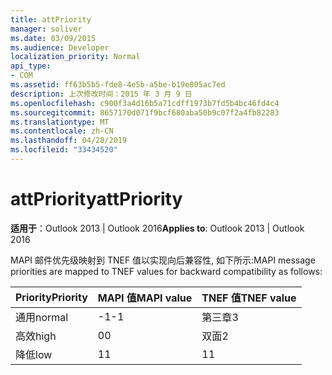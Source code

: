 ```yaml
---
title: attPriority
manager: soliver
ms.date: 03/09/2015
ms.audience: Developer
localization_priority: Normal
api_type:
- COM
ms.assetid: ff63b5b5-fde8-4e5b-a5be-b19e805ac7ed
description: 上次修改时间：2015 年 3 月 9 日
ms.openlocfilehash: c900f3a4d16b5a71cdff1973b7fd5b4bc46fd4c4
ms.sourcegitcommit: 8657170d071f9bcf680aba50b9c07f2a4fb82283
ms.translationtype: MT
ms.contentlocale: zh-CN
ms.lasthandoff: 04/28/2019
ms.locfileid: "33434520"
---
```

# <a name="attpriority"></a><span data-ttu-id="e2504-103">attPriority</span><span class="sxs-lookup"><span data-stu-id="e2504-103">attPriority</span></span>

  
  
<span data-ttu-id="e2504-104">**适用于**：Outlook 2013 | Outlook 2016</span><span class="sxs-lookup"><span data-stu-id="e2504-104">**Applies to**: Outlook 2013 | Outlook 2016</span></span> 
  
<span data-ttu-id="e2504-105">MAPI 邮件优先级映射到 TNEF 值以实现向后兼容性, 如下所示:</span><span class="sxs-lookup"><span data-stu-id="e2504-105">MAPI message priorities are mapped to TNEF values for backward compatibility as follows:</span></span>
  
|<span data-ttu-id="e2504-106">**Priority**</span><span class="sxs-lookup"><span data-stu-id="e2504-106">**Priority**</span></span>|<span data-ttu-id="e2504-107">**MAPI 值**</span><span class="sxs-lookup"><span data-stu-id="e2504-107">**MAPI value**</span></span>|<span data-ttu-id="e2504-108">**TNEF 值**</span><span class="sxs-lookup"><span data-stu-id="e2504-108">**TNEF value**</span></span>|
|:-----|:-----|:-----|
|<span data-ttu-id="e2504-109">通用</span><span class="sxs-lookup"><span data-stu-id="e2504-109">normal</span></span>  <br/> |<span data-ttu-id="e2504-110">-1</span><span class="sxs-lookup"><span data-stu-id="e2504-110">-1</span></span>  <br/> |<span data-ttu-id="e2504-111">第三章</span><span class="sxs-lookup"><span data-stu-id="e2504-111">3</span></span>  <br/> |
|<span data-ttu-id="e2504-112">高效</span><span class="sxs-lookup"><span data-stu-id="e2504-112">high</span></span>  <br/> |<span data-ttu-id="e2504-113">0</span><span class="sxs-lookup"><span data-stu-id="e2504-113">0</span></span>  <br/> |<span data-ttu-id="e2504-114">双面</span><span class="sxs-lookup"><span data-stu-id="e2504-114">2</span></span>  <br/> |
|<span data-ttu-id="e2504-115">降低</span><span class="sxs-lookup"><span data-stu-id="e2504-115">low</span></span>  <br/> |<span data-ttu-id="e2504-116">1</span><span class="sxs-lookup"><span data-stu-id="e2504-116">1</span></span>  <br/> |<span data-ttu-id="e2504-117">1</span><span class="sxs-lookup"><span data-stu-id="e2504-117">1</span></span>  <br/> |
   

